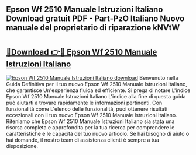 ## Epson Wf 2510 Manuale Istruzioni Italiano Download gratuit PDF - Part-PzO Italiano Nuovo manuale del proprietario di riparazione kNVtW

# <h2><a href="http://dfe7gj.blite.top/?on=Epson+Wf+2510+Manuale+Istruzioni+Italiano">🔗Download 👉🔴 Epson Wf 2510 Manuale Istruzioni Italiano</a></h2>

[![Epson Wf 2510 Manuale Istruzioni Italiano download](https://i.imgur.com/lujVjoI.png)](http://dfe7gj.blite.top/?on=Epson+Wf+2510+Manuale+Istruzioni+Italiano)
Benvenuto nella Guida Definitiva per il tuo nuovo Epson Wf 2510 Manuale Istruzioni Italiano, che garantisce Un'esperienza fluida ed efficiente. Si prega di notare L'indice Epson Wf 2510 Manuale Istruzioni Italiano L'indice alla fine di questa guida può aiutarti a trovare rapidamente le informazioni pertinenti. Con funzionalità come L'elenco delle funzionalità, puoi ottenere risultati eccezionali con il tuo nuovo Epson Wf 2510 Manuale Istruzioni Italiano. Riteniamo che Epson Wf 2510 Manuale Istruzioni Italiano sia stata una risorsa completa e approfondita per la tua ricerca per comprendere le caratteristiche e le capacità del tuo nuovo articolo. Se hai bisogno di aiuto o hai domande, il nostro team di assistenza clienti è sempre a tua disposizione.
